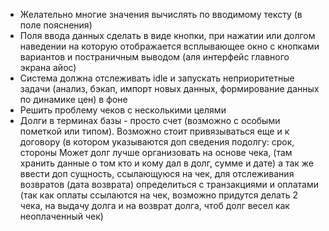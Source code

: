 - Желательно многие значения вычислять по вводимому тексту (в поле пояснения)
- Поля ввода данных сделать в виде кнопки, при нажатии или долгом наведении на которую отображается всплывающее окно с кнопками вариантов и постраничным выводом (аля интерфейс главного экрана айос)
- Система должна отслеживать idle и запускать неприоритетные задачи (анализ, бэкап, импорт новых данных, формирование данных по динамике цен) в фоне
- Решить проблему чеков с несколькими целями
- Долги в терминах базы - просто счет (возможно с особыми пометкой или типом). Возможно стоит привязываться еще и к договору (в котором указываются доп сведения подолгу: срок, стороны
Может долг лучше организовать на основе чека, (там хранить данные о том кто и кому дал в долг, сумме и дате) а так же ввести доп сущность, ссылающуюся на чек, для отслеживания возвратов (дата возврата) определиться с транзакциями и оплатами (так как оплаты ссылаются на чек, возможно придутся делать 2 чека, на выдачу долга и на возврат долга, чтоб долг весел как неоплаченный чек)
 
 
